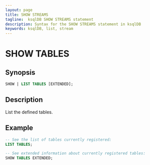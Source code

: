 ```yaml
---
layout: page
title: SHOW STREAMS
tagline:  ksqlDB SHOW STREAMS statement
description: Syntax for the SHOW STREAMS statement in ksqlDB
keywords: ksqlDB, list, stream
---
```


SHOW TABLES
===========

Synopsis
--------

```sql
SHOW | LIST TABLES [EXTENDED];
```

Description
-----------

List the defined tables.

Example
-------


```sql
-- See the list of tables currently registered:
LIST TABLES;

-- See extended information about currently registered tables:
SHOW TABLES EXTENDED; 
```

